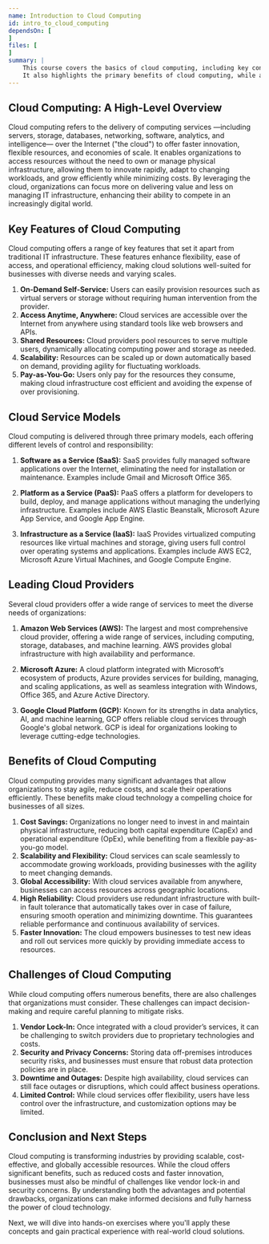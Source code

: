 ```yaml
---
name: Introduction to Cloud Computing
id: intro_to_cloud_computing
dependsOn: [
]
files: [
]
summary: |
    This course covers the basics of cloud computing, including key concepts, service models, and major providers. 
    It also highlights the primary benefits of cloud computing, while addressing common challenges faced in its adoption.
---
```



## Cloud Computing: A High-Level Overview

Cloud computing refers to the delivery of computing services —including servers, storage, databases, networking, software, analytics, and intelligence— over the Internet ("the cloud") to offer faster innovation, flexible resources, and economies of scale. It enables organizations to access resources without the need to own or manage physical infrastructure, allowing them to innovate rapidly, adapt to changing workloads, and grow efficiently while minimizing costs. By leveraging the cloud, organizations can focus more on delivering value and less on managing IT infrastructure, enhancing their ability to compete in an increasingly digital world.

## Key Features of Cloud Computing

Cloud computing offers a range of key features that set it apart from traditional IT infrastructure. These features enhance flexibility, ease of access, and operational efficiency, making cloud solutions well-suited for businesses with diverse needs and varying scales.

1. **On-Demand Self-Service:** Users can easily provision resources such as virtual servers or storage without requiring human intervention from the provider.
2. **Access Anytime, Anywhere:** Cloud services are accessible over the Internet from anywhere using standard tools like web browsers and APIs.
3. **Shared Resources:** Cloud providers pool resources to serve multiple users, dynamically allocating computing power and storage as needed.
4. **Scalability:** Resources can be scaled up or down automatically based on demand, providing agility for fluctuating workloads.
5. **Pay-as-You-Go:** Users only pay for the resources they consume, making cloud infrastructure cost efficient and avoiding the expense of over provisioning.


## Cloud Service Models

Cloud computing is delivered through three primary models, each offering different levels of control and responsibility:

1. **Software as a Service (SaaS):** SaaS provides fully managed software applications over the Internet, eliminating the need for installation or maintenance. Examples include Gmail and Microsoft Office 365.

2. **Platform as a Service (PaaS):** PaaS offers a platform for developers to build, deploy, and manage applications without managing the underlying infrastructure. Examples include AWS Elastic Beanstalk, Microsoft Azure App Service, and Google App Engine.

3. **Infrastructure as a Service (IaaS):** IaaS Provides virtualized computing resources like virtual machines and storage, giving users full control over operating systems and applications. Examples include AWS EC2, Microsoft Azure Virtual Machines, and Google Compute Engine.


## Leading Cloud Providers

Several cloud providers offer a wide range of services to meet the diverse needs of organizations:

1. **Amazon Web Services (AWS):** The largest and most comprehensive cloud provider, offering a wide range of services, including computing, storage, databases, and machine learning. AWS provides global infrastructure with high availability and performance.

2. **Microsoft Azure:** A cloud platform integrated with Microsoft’s ecosystem of products, Azure provides services for building, managing, and scaling applications, as well as seamless integration with Windows, Office 365, and Azure Active Directory.

3. **Google Cloud Platform (GCP):** Known for its strengths in data analytics, AI, and machine learning, GCP offers reliable cloud services through Google's global network. GCP is ideal for organizations looking to leverage cutting-edge technologies.

## Benefits of Cloud Computing

Cloud computing provides many significant advantages that allow organizations to stay agile, reduce costs, and scale their operations efficiently. These benefits make cloud technology a compelling choice for businesses of all sizes.

1. **Cost Savings:** Organizations no longer need to invest in and maintain physical infrastructure, reducing both capital expenditure (CapEx) and operational expenditure (OpEx), while benefiting from a flexible pay-as-you-go model.
2. **Scalability and Flexibility:** Cloud services can scale seamlessly to accommodate growing workloads, providing businesses with the agility to meet changing demands.
3. **Global Accessibility:** With cloud services available from anywhere, businesses can access resources across geographic locations.
4. **High Reliability:** Cloud providers use redundant infrastructure with built-in fault tolerance that automatically takes over in case of failure, ensuring smooth operation and minimizing downtime. This guarantees reliable performance and continuous availability of services.
5. **Faster Innovation:** The cloud empowers businesses to test new ideas and roll out services more quickly by providing immediate access to resources.


## Challenges of Cloud Computing

While cloud computing offers numerous benefits, there are also challenges that organizations must consider. These challenges can impact decision-making and require careful planning to mitigate risks.

1. **Vendor Lock-In:** Once integrated with a cloud provider’s services, it can be challenging to switch providers due to proprietary technologies and costs.
2. **Security and Privacy Concerns:** Storing data off-premises introduces security risks, and businesses must ensure that robust data protection policies are in place.
3. **Downtime and Outages:** Despite high availability, cloud services can still face outages or disruptions, which could affect business operations.
4. **Limited Control:** While cloud services offer flexibility, users have less control over the infrastructure, and customization options may be limited.

## Conclusion and Next Steps

Cloud computing is transforming industries by providing scalable, cost-effective, and globally accessible resources. While the cloud offers significant benefits, such as reduced costs and faster innovation, businesses must also be mindful of challenges like vendor lock-in and security concerns. By understanding both the advantages and potential drawbacks, organizations can make informed decisions and fully harness the power of cloud technology.

Next, we will dive into hands-on exercises where you'll apply these concepts and gain practical experience with real-world cloud solutions.


